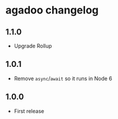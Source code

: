 # agadoo changelog

## 1.1.0

* Upgrade Rollup

## 1.0.1

* Remove `async`/`await` so it runs in Node 6

## 1.0.0

* First release